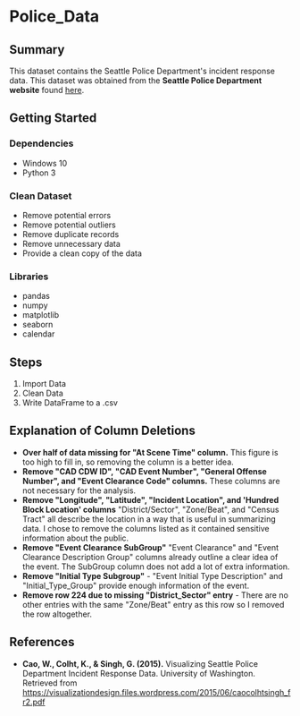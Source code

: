 # Police_Data

## Summary
This dataset contains the Seattle Police Department's incident response data. This dataset was obtained from the **Seattle Police Department website** found [here](https://data.seattle.gov/Public-Safety/Seattle-Police-Department-911-Incident-Response/3k2p-39jp).

## Getting Started
### Dependencies
- Windows 10
- Python 3

### Clean Dataset
- Remove potential errors
- Remove potential outliers
- Remove duplicate records
- Remove unnecessary data
- Provide a clean copy of the data

### Libraries
- pandas
- numpy
- matplotlib
- seaborn
- calendar


## Steps
1. Import Data
2. Clean Data
3. Write DataFrame to a .csv


## Explanation of Column Deletions 
- **Over half of data missing for "At Scene Time" column.**
This figure is too high to fill in, so removing the column is a better idea.
- **Remove "CAD CDW ID", "CAD Event Number", "General Offense Number", and "Event Clearance Code" columns.**
These columns are not necessary for the analysis.
- **Remove "Longitude", "Latitude", "Incident Location", and 'Hundred Block Location' columns**
"District/Sector", "Zone/Beat", and "Census Tract" all describe the location in a way that is useful in summarizing data. I chose to remove the columns listed as it contained sensitive information about the public.
- **Remove "Event Clearance SubGroup"**
"Event Clearance" and "Event Clearance Description Group" columns already outline a clear idea of the event. The SubGroup column does not add a lot of extra information.
- **Remove "Initial Type Subgroup"** - "Event Initial Type Description" and "Initial_Type_Group" provide enough information of the event.
- **Remove row 224 due to missing "District_Sector" entry** - There are no other entries with the same "Zone/Beat" entry as this row so I removed the row altogether.

## References
- **Cao, W., Colht, K., & Singh, G. (2015).** Visualizing Seattle Police Department Incident Response Data. University of Washington. Retrieved from https://visualizationdesign.files.wordpress.com/2015/06/caocolhtsingh_fr2.pdf
